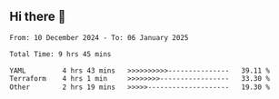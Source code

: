 ## Hi there 👋

<!-- TECHNOLOGIES:START -->
<!-- TECHNOLOGIES:END -->

<!--START_SECTION:waka-->

```txt
From: 10 December 2024 - To: 06 January 2025

Total Time: 9 hrs 45 mins

YAML         4 hrs 43 mins   >>>>>>>>>>---------------   39.11 %
Terraform    4 hrs 1 min     >>>>>>>>-----------------   33.30 %
Other        2 hrs 19 mins   >>>>>--------------------   19.30 %
```

<!--END_SECTION:waka-->

